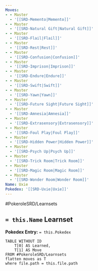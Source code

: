 ```yaml
---
Moves:
- - Master
  - '[[SRD-Memento|Memento]]'
- - Master
  - '[[SRD-Natural Gift|Natural Gift]]'
- - Master
  - '[[SRD-Flail|Flail]]'
- - Master
  - '[[SRD-Rest|Rest]]'
- - Master
  - '[[SRD-Confusion|Confusion]]'
- - Master
  - '[[SRD-Imprison|Imprison]]'
- - Master
  - '[[SRD-Endure|Endure]]'
- - Master
  - '[[SRD-Swift|Swift]]'
- - Master
  - '[[SRD-Yawn|Yawn]]'
- - Master
  - '[[SRD-Future Sight|Future Sight]]'
- - Master
  - '[[SRD-Amnesia|Amnesia]]'
- - Master
  - '[[SRD-Extrasensory|Extrasensory]]'
- - Master
  - '[[SRD-Foul Play|Foul Play]]'
- - Master
  - '[[SRD-Hidden Power|Hidden Power]]'
- - Master
  - '[[SRD-Psych Up|Psych Up]]'
- - Master
  - '[[SRD-Trick Room|Trick Room]]'
- - Master
  - '[[SRD-Magic Room|Magic Room]]'
- - Master
  - '[[SRD-Wonder Room|Wonder Room]]'
Name: Uxie
Pokedex: '[[SRD-Uxie|Uxie]]'
---
```


#PokeroleSRD/Learnsets

## `= this.Name` Learnset

**Pokedex Entry:** `= this.Pokedex`

```dataview
TABLE WITHOUT ID
    T[0] AS Learned,
    T[1] AS Move
FROM #PokeroleSRD/Learnsets
flatten moves as T
where file.path = this.file.path
```
